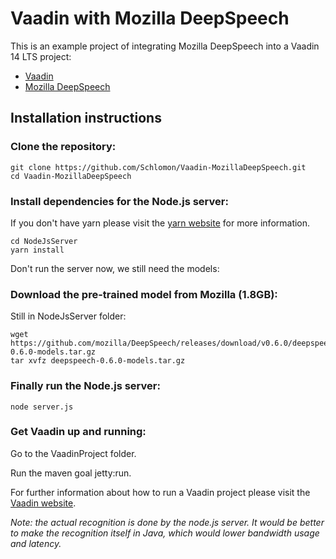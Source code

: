 # Vaadin with Mozilla DeepSpeech
This is an example project of integrating Mozilla DeepSpeech into a Vaadin 14 LTS project:

* [Vaadin](https://vaadin.com/)
* [Mozilla DeepSpeech](https://github.com/mozilla/DeepSpeech)

## Installation instructions

### Clone the repository:
```
git clone https://github.com/Schlomon/Vaadin-MozillaDeepSpeech.git
cd Vaadin-MozillaDeepSpeech
```

### Install dependencies for the Node.js server:
If you don't have yarn please visit the [yarn website](https://yarnpkg.com/getting-started/install) for more information.
```
cd NodeJsServer
yarn install
```
Don't run the server now, we still need the models:

### Download the pre-trained model from Mozilla (1.8GB):
Still in NodeJsServer folder:
```
wget https://github.com/mozilla/DeepSpeech/releases/download/v0.6.0/deepspeech-0.6.0-models.tar.gz
tar xvfz deepspeech-0.6.0-models.tar.gz
```

### Finally run the Node.js server:
```
node server.js
```

### Get Vaadin up and running:
Go to the VaadinProject folder.

Run the maven goal jetty:run.

For further information about how to run a Vaadin project please visit the [Vaadin website](https://vaadin.com/start/).



*Note: the actual recognition is done by the node.js server. It would be better to make the recognition itself in Java, which would lower bandwidth usage and latency.*
